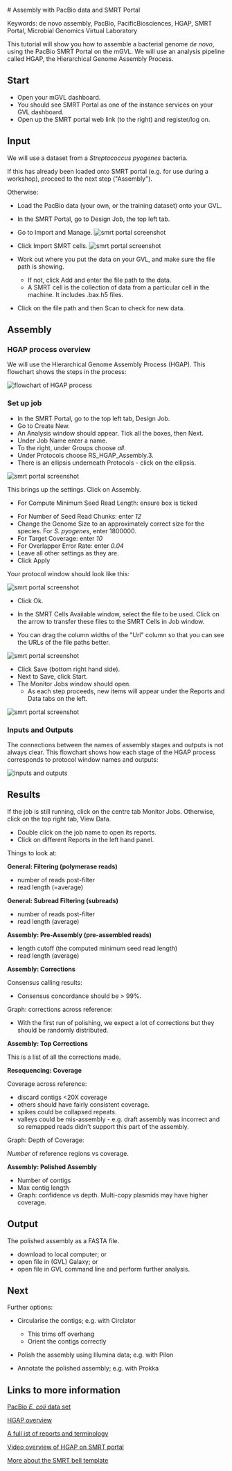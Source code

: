 <br>
# Assembly with PacBio data and SMRT Portal

Keywords: de novo assembly, PacBio, PacificBiosciences, HGAP, SMRT Portal, Microbial Genomics Virtual Laboratory

This tutorial will show you how to assemble a bacterial genome *de novo*, using the PacBio SMRT Portal on the mGVL. We will use an analysis pipeline called HGAP, the Hierarchical Genome Assembly Process.

<!-- FIXMEs:

- will SMRT portal be available on all training GVLs
- will students use existing SMRT portal registrations, or will each set up their own
- PacBio data training data to be loaded into SMRT portal(s) -->

<!-- [How to get data => GVL] -->

## Start
- Open your mGVL dashboard.
- You should see SMRT Portal as one of the instance services on your GVL dashboard.
- Open up the SMRT portal web link (to the right) and register/log on.

## Input
<!-- We will use a publicly available data-set of PacBio reads from the bacteria *E. coli* (reference link below).
-->

We will use a dataset from a *Streptococcus pyogenes* bacteria.

If this has already been loaded onto SMRT portal (e.g. for use during a workshop), proceed to the next step ("Assembly").


Otherwise:

- Load the PacBio data (your own, or the training dataset) onto your GVL.
- In the SMRT Portal, go to <ss>Design Job</ss>, the top left tab.
- Go to <ss>Import and Manage</ss>.
![smrt portal screenshot](images/image03.png)
- Click <ss>Import SMRT cells</ss>.
![smrt portal screenshot](images/image04.png)
- Work out where you put the data on your GVL, and make sure the file path is showing.
    - If not, click <ss>Add</ss> and enter the file path to the data.
    - A SMRT cell is the collection of data from a particular cell in the machine. It includes .bax.h5 files.

- Click on the file path and then <ss>Scan</ss> to check for new data.


## Assembly

### HGAP process overview

We will use the Hierarchical Genome Assembly Process (HGAP). This flowchart shows the steps in the process:

![flowchart of HGAP process](images/flowchart.png)

### Set up job

- In the SMRT Portal, go to the top left tab, <ss>Design Job</ss>.
- Go to <ss>Create New</ss>.
- An <ss>Analysis</ss> window should appear. Tick all the boxes, then <ss>Next</ss>.
- Under <ss>Job Name</ss> enter a name.
- To the right, under <ss>Groups</ss> choose *all*.
- Under <ss>Protocols</ss> choose <ss>RS_HGAP_Assembly.3</ss>.
- There is an ellipsis underneath <ss>Protocols</ss> - click on the ellipsis.

![smrt portal screenshot](images/setup.png)

This brings up the settings. Click on <ss>Assembly</ss>.

- For <ss>Compute Minimum Seed Read Length</ss>: ensure box is ticked
<!--
Sarah Baines:
("compute minimum seed read length"). While this protocol works ok, I have found that the longer the average seed read length (larger library cuts), the estimation protocol can get it really wrong, and frequently if the cell has low output this will cause Celera to fail very early on. Performing this estimation manually can be difficult (as you know!) but it may be worth adding a comment or something.
-->

- For <ss>Number of Seed Read Chunks</ss>: enter *12*
- Change the <ss>Genome Size</ss> to an approximately correct size for the species. For *S. pyogenes*, enter 1800000.
- For <ss>Target Coverage</ss>: enter *10*
- For <ss>Overlapper Error Rate</ss>: enter *0.04*
- Leave all other settings as they are.
- Click <ss>Apply</ss>

 Your protocol window should look like this:

![smrt portal screenshot](images/assembly_options.png)

- Click <ss>Ok</ss>.  

- In the <ss>SMRT Cells Available</ss> window, select the file to be used. Click on the arrow to transfer these files to the SMRT Cells in Job window.
- You can drag the column widths of the "Url" column so that you can see the URLs of the file paths better.

![smrt portal screenshot](images/smrt3.png)

- Click <ss>Save</ss> (bottom right hand side).
- Next to <ss>Save</ss>, click <ss>Start</ss>.
- The <ss>Monitor Jobs</ss> window should open.
    - As each step proceeds, new items will appear under the <ss>Reports</ss> and <ss>Data</ss> tabs on the left.

![smrt portal screenshot](images/smrt6.png)

### Inputs and Outputs

The connections between the names of assembly stages and outputs is not always clear. This flowchart shows how each stage of the HGAP process corresponds to protocol window names and outputs:


![inputs and outputs](images/inputs_outputs.png)
<!-- upload a better res image? -->

## Results

If the job is still running, click on the centre tab <ss>Monitor Jobs</ss>. Otherwise, click on the top right tab, <ss>View Data</ss>.

- Double click on the job name to open its reports.
- Click on different <ss>Reports</ss> in the left hand panel.

Things to look at:

**General: Filtering (polymerase reads)**

- number of reads post-filter
- read length (=average)

**General: Subread Filtering (subreads)**

- number of reads post-filter
- read length (average)

**Assembly: Pre-Assembly (pre-assembled reads)**

- length cutoff (the computed minimum seed read length)
- read length (average)

**Assembly: Corrections**

Consensus calling results:

- Consensus concordance should be > 99%.

Graph: corrections across reference:

- With the first run of polishing, we expect a lot of corrections but they should be randomly distributed.

**Assembly: Top Corrections**

This is a list of all the corrections made.

<!-- - If more than two corrections (with confidence > 50), repeat polishing (see next section "Further polishing"). -->

**Resequencing: Coverage**

Coverage across reference:

- discard contigs <20X coverage
- others should have fairly consistent coverage.
- spikes could be collapsed repeats.
- valleys could be mis-assembly - e.g. draft assembly was incorrect and so remapped reads didn't support this part of the assembly.

Graph: Depth of Coverage:

*Number* of reference regions vs coverage. <!-- Should be roughly normal? -->

**Assembly: Polished Assembly**

- Number of contigs
- Max contig length
- Graph: confidence vs depth. Multi-copy plasmids may have higher coverage.

<!--
Sarah Baines: I have found with our data that there is no point in repeating quiver more than once after HGAP, and especially if we are going to polish the assembly with short read data later. A third run has never made a significant improvement to any of the genomes I have worked with, and after a few runs quiver starts to cycle - where is makes a correction then corrects it back to the original call in the subsequent run and so on.

- therefore I have hidden this section for now - AS.

## Further Polishing

During polishing, raw reads are used to correct the assembly.
During HGAP, the assembly was polished once but may need further corrections.

- From the previous step, Go to <ss>Data &rarr; Assembly &rarr; Polished Assembly</ss> and download the FASTA file by clicking on it.
    - Unzip the .gz file
- Go to <ss>Design Job &rarr; Import and Manage</ss> and click <ss>New</ss> on the bottom right hand side. Then, select that FASTA assembly file to upload.
    - creates a new reference.
- Go to <ss>Design Job &rarr; Create New</ss>
    - choose reference-based
    - Select protocol: RS_Resequencing.1
    - Leave all settings.
    - Select your reference from the drop down menu.
    - Click <ss>Save</ss> and <ss>Start</ss>.
- Examine the output assembly and repeat if necessary (e.g. if > 2 corrections with >50 confidence).
-->

## Output

The polished assembly as a FASTA file.

- download to local computer; or
- open file in (GVL) Galaxy; or
- open file in GVL command line and perform further analysis.

<!-- ## Correct with short reads

If you have Illumina reads for the same sample, the assembly can be further polished.

- Download the FASTA assembly to your computer.
- Open Galaxy
- Upload the FASTA assembly
- Upload the Illumina reads to galaxy
- change datatype to fastqsanger
ngs mapping - map with bwa mem
-  use genome from history - the smrt portal fasta file
R1 and R2 files
execute
refresh

- Polish with Pilon.

pilon
use a genome from history : the smrt portal fasta file
input bam file - from step above
variant calling mode - no
create changes file - yes
advanced options:
paired end : yes
fix - select all
mindepth 0.5



output = polished assembly
-->




## Next
Further options:

- Circularise the contigs; e.g. with Circlator
  - This trims off overhang
  - Orient the contigs correctly

- Polish the assembly using Illumina data; e.g. with Pilon

- Annotate the polished assembly; e.g. with Prokka


## Links to more information

[PacBio *E. coli* data set](https://github.com/PacificBiosciences/DevNet/wiki/E.-coli-Bacterial-Assembly)

[HGAP overview](https://github.com/PacificBiosciences/Bioinformatics-Training/wiki/HGAP)

[A full ist of reports and terminology](http://files.pacb.com/software/smrtanalysis/2.3.0/doc/smrtportal/help/Webhelp/SMRT_Portal.htm)

[Video overview of HGAP on SMRT portal](http://www.pacb.com/training/BacterialAssemblyandEpigeneticAnalysis/story.html)

[More about the SMRT bell template](http://files.pacb.com/Training/IntroductiontoSMRTbellTemplatePreparation/story_content/external_files/Introduction%20to%20SMRTbell%E2%84%A2%20Template%20Preparation.pdf)
